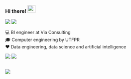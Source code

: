 ### Hi there! <img src="https://media.giphy.com/media/hvRJCLFzcasrR4ia7z/giphy.gif" width="25px">
<a target="_blank" href="https://www.linkedin.com/in/analiviafr"><img src="https://img.shields.io/badge/-LinkedIn-0077B5?style=for-the-badge&logo=Linkedin&logoColor=white"></img></a> <a target="_blank" href="mailto:analiviafr@gmail.com"><img src="https://img.shields.io/badge/-Gmail-D14836?style=for-the-badge&logo=Gmail&logoColor=white"></img></a><i class="fab fa-linkedin"></i>


:computer: BI engineer at Via Consulting
<br> :mortar_board: Computer engineering by UTFPR
<br> :heart: Data engineering, data science and artificial intelligence

![](https://img.shields.io/badge/Python-14354C?style=for-the-badge&logo=python&logoColor=white)
![](https://img.shields.io/badge/Amazon_AWS-232F3E?style=for-the-badge&logo=amazon-aws&logoColor=white)

<br>![](https://visitor-badge.glitch.me/badge?page_id=analiviafr)

